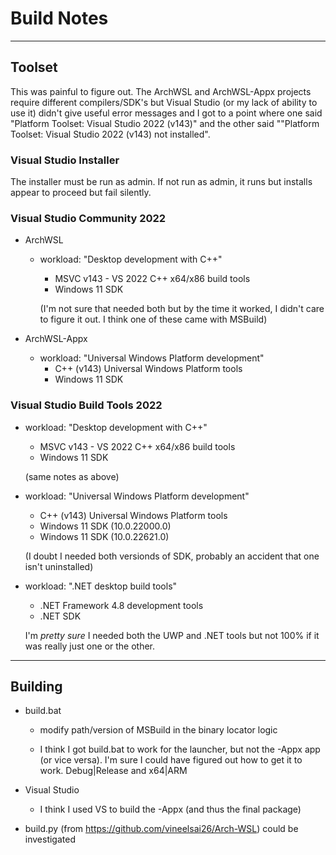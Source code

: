 # Build Notes

---

## Toolset
This was painful to figure out. The ArchWSL and ArchWSL-Appx projects require different compilers/SDK's but Visual Studio (or my lack of ability to use it) didn't give useful error messages and I got to a point where one said "Platform Toolset: Visual Studio 2022 (v143)" and the other said ""Platform Toolset: Visual Studio 2022 (v143) not installed".

### Visual Studio Installer

The installer must be run as admin. If not run as admin, it runs but installs appear to proceed but fail silently.

###	Visual Studio Community 2022
* ArchWSL
	* workload: "Desktop development with C++"
        * MSVC v143 - VS 2022 C++ x64/x86 build tools
        * Windows 11 SDK

      (I'm not sure that needed both but by the time it worked, I didn't care to figure it out. I think one of these came with MSBuild)

*	ArchWSL-Appx
    * workload: "Universal Windows Platform development"
        * C++ (v143) Universal Windows Platform tools
        * Windows 11 SDK

### Visual Studio Build Tools 2022

* workload: "Desktop development with C++"
    * MSVC v143 - VS 2022 C++ x64/x86 build tools
    * Windows 11 SDK

  (same notes as above)

* workload: "Universal Windows Platform development"
    * C++ (v143) Universal Windows Platform tools
    * Windows 11 SDK (10.0.22000.0)
    * Windows 11 SDK (10.0.22621.0)
  
  (I doubt I needed both versionds of SDK, probably an accident that one isn't uninstalled)

* workload: ".NET desktop build tools"
    * .NET Framework 4.8 development tools
    * .NET SDK

  I'm _pretty sure_ I needed both the UWP and .NET tools but not 100% if it was really just one or the other.

---

## Building

* build.bat

    * modify path/version of MSBuild in the binary locator logic
    
    * I think I got build.bat to work for the launcher, but not the -Appx app (or vice versa). I'm sure I could have figured out how to get it to work. Debug|Release and x64|ARM

* Visual Studio
    
    * I think I used VS to build the -Appx (and thus the final package)

* build.py (from https://github.com/vineelsai26/Arch-WSL) could be investigated
